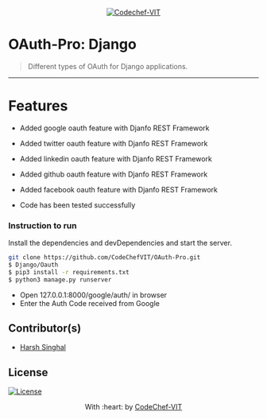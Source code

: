 <p align="center"><a href="http://www.codechefvit.com" target="_blank"><img src="https://s3.amazonaws.com/codechef_shared/sites/all/themes/abessive/logo-3.png" title="CodeChef-VIT" alt="Codechef-VIT"></a>
</p>

# OAuth-Pro: Django
> Different types of OAuth for Django applications.
---


# Features
- Added google oauth feature with Djanfo REST Framework
- Added twitter oauth feature with Djanfo REST Framework
- Added linkedin oauth feature with Djanfo REST Framework
- Added github oauth feature with Djanfo REST Framework
- Added facebook oauth feature with Djanfo REST Framework

- Code has been tested successfully

### Instruction to run 

Install the dependencies and devDependencies and start the server.

```sh
git clone https://github.com/CodeChefVIT/OAuth-Pro.git
$ Django/Oauth
$ pip3 install -r requirements.txt
$ python3 manage.py runserver
```

- Open 127.0.0.1:8000/google/auth/ in browser
- Enter the Auth Code received from Google

## Contributor(s)
- [Harsh Singhal](https://github.com/hsrambo07)

## License
[![License](http://img.shields.io/:license-mit-blue.svg?style=flat-square)](http://badges.mit-license.org)

<p align="center">
	With :heart: by <a href="http://www.codechefvit.com" target="_blank">CodeChef-VIT</a>
</p>
